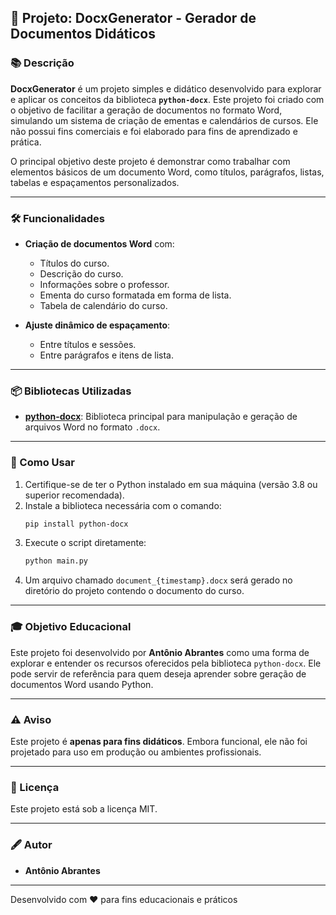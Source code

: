 ## 📄 Projeto: DocxGenerator - Gerador de Documentos Didáticos

### 📚 Descrição

**DocxGenerator** é um projeto simples e didático desenvolvido para explorar e aplicar os conceitos da biblioteca **`python-docx`**. Este projeto foi criado com o objetivo de facilitar a geração de documentos no formato Word, simulando um sistema de criação de ementas e calendários de cursos. Ele não possui fins comerciais e foi elaborado para fins de aprendizado e prática.

O principal objetivo deste projeto é demonstrar como trabalhar com elementos básicos de um documento Word, como títulos, parágrafos, listas, tabelas e espaçamentos personalizados.

---

### 🛠️ Funcionalidades

- **Criação de documentos Word** com:
  - Títulos do curso.
  - Descrição do curso.
  - Informações sobre o professor.
  - Ementa do curso formatada em forma de lista.
  - Tabela de calendário do curso.

- **Ajuste dinâmico de espaçamento**:
  - Entre títulos e sessões.
  - Entre parágrafos e itens de lista.

---

### 📦 Bibliotecas Utilizadas

- **[python-docx](https://python-docx.readthedocs.io/en/latest/)**: Biblioteca principal para manipulação e geração de arquivos Word no formato `.docx`.

---

### 🚀 Como Usar

1. Certifique-se de ter o Python instalado em sua máquina (versão 3.8 ou superior recomendada).
2. Instale a biblioteca necessária com o comando:
   ```bash
   pip install python-docx
   ```
3. Execute o script diretamente:
   ```bash
   python main.py
   ```
4. Um arquivo chamado `document_{timestamp}.docx` será gerado no diretório do projeto contendo o documento do curso.

---

### 🎓 Objetivo Educacional

Este projeto foi desenvolvido por **Antônio Abrantes** como uma forma de explorar e entender os recursos oferecidos pela biblioteca `python-docx`. Ele pode servir de referência para quem deseja aprender sobre geração de documentos Word usando Python.

---

### ⚠️ Aviso

Este projeto é **apenas para fins didáticos**. Embora funcional, ele não foi projetado para uso em produção ou ambientes profissionais.

---

### 📝 Licença

Este projeto está sob a licença MIT.

---

### 🖋️ Autor

- **Antônio Abrantes**  
---

Desenvolvido com ❤️ para fins educacionais e práticos